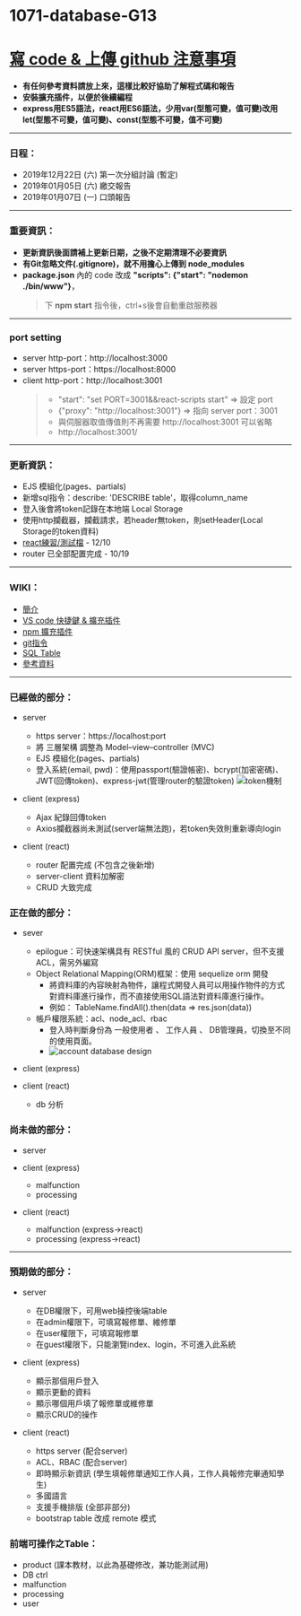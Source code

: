 # 1071-database-G13
# [寫 code & 上傳 github 注意事項](https://github.com/toumei/1071-database-G13/wiki/Advance-preparation)
* **有任何參考資料請放上來，這樣比較好協助了解程式碼和報告**
* **安裝擴充插件，以便於後續編程**
* **express用ES5語法，react用ES6語法，少用var(型態可變，值可變)改用let(型態不可變，值可變)、const(型態不可變，值不可變)**
---
### 日程：
* 2019年12月22日 (六) 第一次分組討論 (暫定)
* 2019年01月05日 (六) 繳交報告
* 2019年01月07日 (一) 口頭報告
---
### 重要資訊：
* **更新資訊後面請補上更新日期，之後不定期清理不必要資訊**
* **有Git忽略文件(.gitignore)，就不用擔心上傳到 node_modules**
* **package.json** 內的 code 改成 **"scripts": {"start": "nodemon ./bin/www"}**，
  > 下 **npm start** 指令後，ctrl+s後會自動重啟服務器
---
### port setting
* server http-port：http://localhost:3000
* server https-port：https://localhost:8000
* client http-port：http://localhost:3001 
  > * "start": "set PORT=3001&&react-scripts start" => 設定 port
  > * {"proxy": "http://localhost:3001"} => 指向 server port：3001 
  > * 與伺服器取值傳值則不再需要 http://localhost:3001 可以省略
  > * http://localhost:3001/
---
### 更新資訊：
* EJS 模組化(pages、partials)
* 新增sql指令：describe: 'DESCRIBE table'，取得column_name
* 登入後會將token記錄在本地端 Local Storage
* 使用http攔截器，攔截請求，若header無token，則setHeader(Local Storage的token資料)
* [react練習/測試檔](https://github.com/toumei/107-01-database-4B/tree/master/example-create-react-app-express) - 12/10
* router 已全部配置完成 - 10/19
---

### WIKI：
* [簡介](https://github.com/toumei/1071-database-G13/wiki/Home)
* [VS code 快捷鍵 & 擴充插件](https://github.com/toumei/1071-database-G13/wiki/VS-code)
* [npm 擴充插件](https://github.com/toumei/1071-database-G13/wiki/npm-Extensions)
* [git指令](https://github.com/toumei/1071-database-G13/wiki/git-command)
* [SQL Table](https://github.com/toumei/1071-database-G13/wiki/SQL-Table)
* [參考資料](https://github.com/toumei/1071-database-G13/wiki/Reference)
---

### 已經做的部分：
* server
  * https server：https://localhost:port
  * 將 三層架構 調整為 Model–view–controller (MVC)
  * EJS 模組化(pages、partials)
  * 登入系統(email, pwd)：使用passport(驗證帳密)、bcrypt(加密密碼)、JWT(回傳token)、express-jwt(管理router的驗證token)
![token機制](https://cdn-images-1.medium.com/max/1334/1*7T41R0dSLEzssIXPHpvimQ.png)

* client (express)
  * Ajax 紀錄回傳token
  * Axios攔截器尚未測試(server端無法跑)，若token失效則重新導向login
* client (react)
  * router 配置完成 (不包含之後新增)
  * server-client 資料加解密
  * CRUD 大致完成

### 正在做的部分：
* sever
  * epilogue：可快速架構具有 RESTful 風的 CRUD API server，但不支援 ACL，需另外編寫
  * Object Relational Mapping(ORM)框架：使用 sequelize orm 開發
    * 將資料庫的內容映射為物件，讓程式開發人員可以用操作物件的方式對資料庫進行操作，而不直接使用SQL語法對資料庫進行操作。
    * 例如： TableName.findAll().then(data => res.json(data))
  * 帳戶權限系統：acl、node_acl、rbac
    * 登入時判斷身份為 一般使用者 、 工作人員 、 DB管理員，切換至不同的使用頁面。
    * ![account database design](https://i.stack.imgur.com/JVE4x.png)

* client (express)

* client (react)
  * db 分析

### 尚未做的部分：
* server

* client (express)
  * malfunction
  * processing

* client (react)
  * malfunction (express->react)
  * processing (express->react)
---

### 預期做的部分：
* server
  * 在DB權限下，可用web操控後端table
  * 在admin權限下，可填寫報修單、維修單
  * 在user權限下，可填寫報修單
  * 在guest權限下，只能瀏覽index、login，不可進入此系統

* client (express)
  * 顯示那個用戶登入
  * 顯示更動的資料
  * 顯示哪個用戶填了報修單或維修單
  * 顯示CRUD的操作
 
* client (react)
  * https server (配合server)
  * ACL、RBAC (配合server)
  * 即時顯示新資訊 (學生填報修單通知工作人員，工作人員報修完畢通知學生)
  * 多國語言
  * 支援手機排版 (全部非部分)
  * bootstrap table 改成 remote 模式

### 前端可操作之Table：
* product (課本教材，以此為基礎修改，兼功能測試用)
* DB ctrl
* malfunction
* processing
* user
